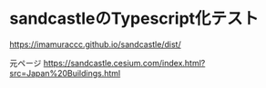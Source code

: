# sandcastleのTypescript化テスト

https://imamuraccc.github.io/sandcastle/dist/

元ページ
https://sandcastle.cesium.com/index.html?src=Japan%20Buildings.html

